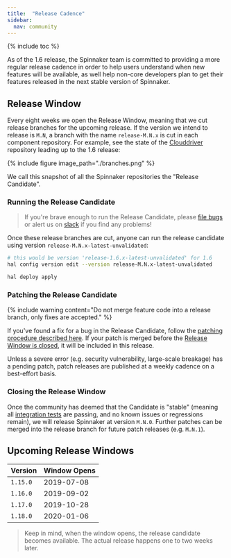 ```yaml
---
title:  "Release Cadence"
sidebar:
  nav: community
---
```


{% include toc %}

As of the 1.6 release, the Spinnaker team is committed to providing a more
regular release cadence in order to help users understand when new features
will be available, as well help non-core developers plan to get their features
released in the next stable version of Spinnaker.

## Release Window

Every eight weeks we open the Release Window, meaning that we cut release
branches for the upcoming release. If the version we intend to release is
`M.N`, a branch with the name `release-M.N.x` is cut in each component
repository. For example, see the state of the
[Clouddriver](https://github.com/spinnaker/clouddriver/) repository leading up
to the 1.6 release:

{% include
   figure
   image_path="./branches.png"
%}

We call this snapshot of all the Spinnaker repositories the "Release
Candidate".

### Running the Release Candidate

> If you're brave enough to run the Release Candidate, please [file
> bugs](https://github.com/spinnaker/spinnaker/issues) or alert us 
> on [slack](http://join.spinnaker.io) if you find any problems!

Once these release branches are cut, anyone can run the release candidate using
version `release-M.N.x-latest-unvalidated`:

```bash
# this would be version 'release-1.6.x-latest-unvalidated' for 1.6
hal config version edit --version release-M.N.x-latest-unvalidated

hal deploy apply
```

### Patching the Release Candidate

{% include
   warning
   content="Do not merge feature code into a release branch, only fixes are
   accepted."
%}

If you've found a fix for a bug in the Release Candidate, follow the [patching
procedure described
here](/community/contributing/releasing/#merge-into-the-release-branch). If
your patch is merged before the [Release Window is
closed](#closing-the-release-window), it will be included in this release.

Unless a severe error (e.g. security vulnerability, large-scale breakage) has a
pending patch, patch releases are published at a weekly cadence on a
best-effort basis.

### Closing the Release Window

Once the community has deemed that the Candidate is "stable" (meaning all
[integration
tests](https://github.com/spinnaker/spinnaker/tree/master/testing/citest) are
passing, and no known issues or regressions remain), we will release Spinnaker
at version `M.N.0`. Further patches can be merged into the release branch for
future patch releases (e.g. `M.N.1`).

## Upcoming Release Windows

| Version | Window Opens |
|-|-|
| `1.15.0` | 2019-07-08 |
| `1.16.0` | 2019-09-02 |
| `1.17.0` | 2019-10-28 |
| `1.18.0` | 2020-01-06 |

> Keep in mind, when the window opens, the release candidate becomes available.
> The actual release happens one to two weeks later.
